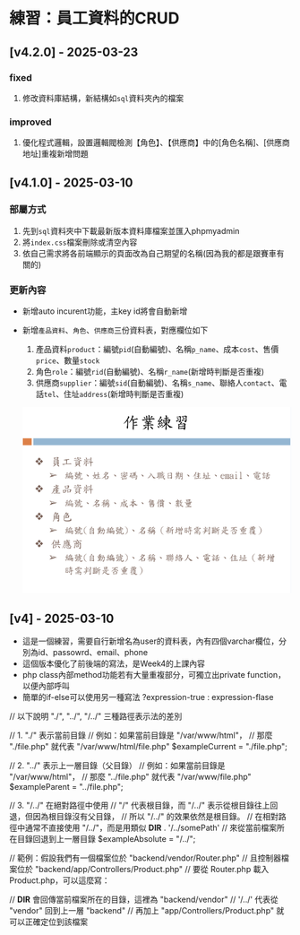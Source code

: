 # 練習：員工資料的CRUD
## [v4.2.0] - 2025-03-23
### fixed
1. 修改資料庫結構，新結構如`sql`資料夾內的檔案

### improved
1. 優化程式邏輯，設置邏輯閥檢測【角色】、【供應商】中的[角色名稱]、[供應商地址]重複新增問題
## [v4.1.0] - 2025-03-10
### 部屬方式
1. 先到`sql`資料夾中下載最新版本資料庫檔案並匯入phpmyadmin
2. 將`index.css`檔案刪除或清空內容
3. 依自己需求將各前端顯示的頁面改為自己期望的名稱(因為我的都是跟賽車有關的)
### 更新內容
- 新增auto incurent功能，主key id將會自動新增
- 新增`產品資料`、`角色`、`供應商`三份資料表，對應欄位如下
     1. 產品資料`product`：編號`pid`(自動編號)、名稱`p_name`、成本`cost`、售價`price`、數量`stock`
     2. 角色`role`：編號`rid`(自動編號)、名稱`r_name`(新增時判斷是否重複)
     3. 供應商`supplier`：編號`sid`(自動編號)、名稱`s_name`、聯絡人`contact`、電話`tel`、住址`address`(新增時判斷是否重複)

    ![alt text](image.png)
## [v4] - 2025-03-10
- 這是一個練習，需要自行新增名為user的資料表，內有四個varchar欄位，分別為id、passowrd、email、phone
- 這個版本優化了前後端的寫法，是Week4的上課內容
- php class內部method功能若有大量重複部分，可獨立出private function，以便內部呼叫
- 簡單的if-else可以使用另一種寫法 ?expression-true : expression-flase


// 以下說明 "./", "../", "/../" 三種路徑表示法的差別

// 1. "./" 表示當前目錄
//    例如：如果當前目錄是 "/var/www/html"，
//    那麼 "./file.php" 就代表 "/var/www/html/file.php"
$exampleCurrent = "./file.php";

// 2. "../" 表示上一層目錄（父目錄）
//    例如：如果當前目錄是 "/var/www/html"，
//    那麼 "../file.php" 就代表 "/var/www/file.php"
$exampleParent = "../file.php";

// 3. "/../" 在絕對路徑中使用
//    "/" 代表根目錄，而 "/../" 表示從根目錄往上回退，但因為根目錄沒有父目錄，
//    所以 "/../" 的效果依然是根目錄。
//    在相對路徑中通常不直接使用 "/../"，而是用類似 __DIR__ . '/../somePath'
//    來從當前檔案所在目錄回退到上一層目錄
$exampleAbsolute = "/../";

// 範例：假設我們有一個檔案位於 "backend/vendor/Router.php"
// 且控制器檔案位於 "backend/app/Controllers/Product.php"
// 要從 Router.php 載入 Product.php，可以這麼寫：

// __DIR__ 會回傳當前檔案所在的目錄，這裡為 "backend/vendor"
// '/../' 代表從 "vendor" 回到上一層 "backend"
// 再加上 "app/Controllers/Product.php" 就可以正確定位到該檔案